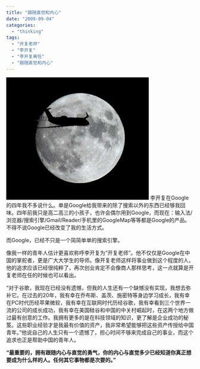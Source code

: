 ```yaml
---
title: "跟随直觉和内心"
date: "2009-09-04"
categories: 
  - "thinking"
tags: 
  - "开复老师"
  - "李开复"
  - "李开复离任"
  - "跟随直觉和内心"
---
```


![WEATHER MOON](images/56306b0f6049.jpg "WEATHER MOON") 李开复在Google的四年我不多说什么。单是Google给我带来的除了搜索以外的东西已经够我回味。四年前我只是高二高三的小孩子，也许会偶尔用到Google，而现在：输入法/浏览器/搜索引擎/Gmail/Reader/手机里的GoogleMap等等都是Google的产品。不得不说Google已经改变了我的生活方式。

而Google，已经不只是一个简简单单的搜索引擎。

像我一样的青年人估计更喜欢称呼李开复为“开复老师”。他不仅仅是Google在中国的掌舵者，更是广大大学生的导师。像开复老师这样将事业做到这个程度的人，他的追求应该已经很纯粹了，再次创业肯定不会像商人那样思考，这一点就算是开复老师在任的时候也可以看出。

“对于谷歌，我现在已经没有遗憾，但我的人生还有一个缺憾没有实现，我想去弥补它。在过去的20年，我有幸在乔布斯、盖茨、施密特等身边学习成长，我有幸在PC时代历经苹果微软，我有幸在互联网时代历经谷歌，我有幸看到三个世界一流的公司的成长成功，我有幸在美国硅谷和中国的中关村崛起时，在这两个地方做过最有创意的工作。我拥有更多的是在科技领域的知识，更了解是企业成功的秘笈。这些职业经验才是我最有价值的资产，我非常希望能够把这些资产传授给中国青年。”他说自己的人生只有一个遗憾了，担心时间不够来完成自己的事业，而这个追求也正是帮助中国的青年人。

**“最重要的，拥有跟随内心与直觉的勇气，你的内心与直觉多少已经知道你真正想要成为什么样的人。任何其它事物都是次要的。”**
